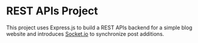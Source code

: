 # REST APIs Project

This project uses Express.js to build a REST APIs backend for a simple blog website and introduces [Socket.io](https://socket.io/) to synchronize post additions.
